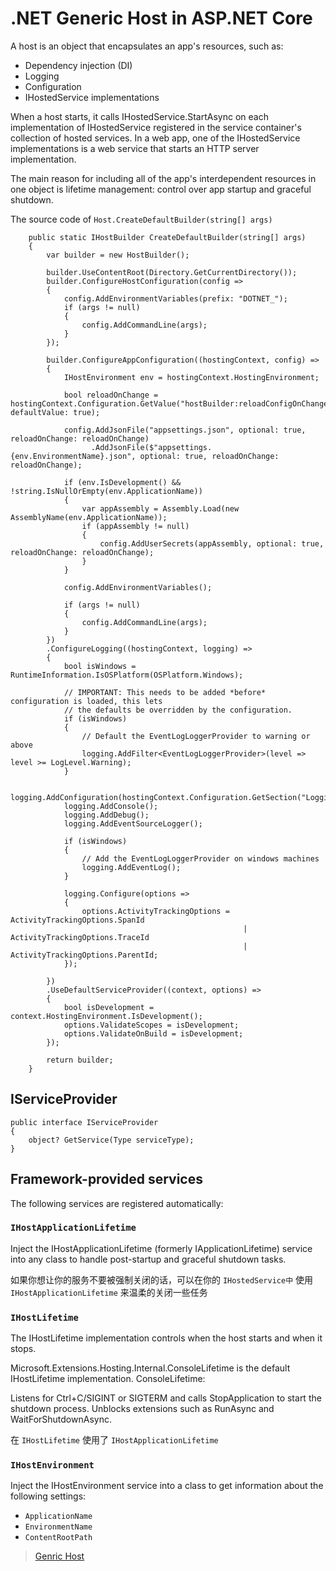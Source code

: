# .NET Generic Host in ASP.NET Core

A host is an object that encapsulates an app's resources, such as:

* Dependency injection (DI)
* Logging
* Configuration
* IHostedService implementations

When a host starts, it calls IHostedService.StartAsync on each implementation of IHostedService registered in the service container's collection of hosted services. In a web app, one of the IHostedService implementations is a web service that starts an HTTP server implementation.

The main reason for including all of the app's interdependent resources in one object is lifetime management: control over app startup and graceful shutdown.

The source code of `Host.CreateDefaultBuilder(string[] args)`

        public static IHostBuilder CreateDefaultBuilder(string[] args)
        {
            var builder = new HostBuilder();

            builder.UseContentRoot(Directory.GetCurrentDirectory());
            builder.ConfigureHostConfiguration(config =>
            {
                config.AddEnvironmentVariables(prefix: "DOTNET_");
                if (args != null)
                {
                    config.AddCommandLine(args);
                }
            });

            builder.ConfigureAppConfiguration((hostingContext, config) =>
            {
                IHostEnvironment env = hostingContext.HostingEnvironment;

                bool reloadOnChange = hostingContext.Configuration.GetValue("hostBuilder:reloadConfigOnChange", defaultValue: true);

                config.AddJsonFile("appsettings.json", optional: true, reloadOnChange: reloadOnChange)
                      .AddJsonFile($"appsettings.{env.EnvironmentName}.json", optional: true, reloadOnChange: reloadOnChange);

                if (env.IsDevelopment() && !string.IsNullOrEmpty(env.ApplicationName))
                {
                    var appAssembly = Assembly.Load(new AssemblyName(env.ApplicationName));
                    if (appAssembly != null)
                    {
                        config.AddUserSecrets(appAssembly, optional: true, reloadOnChange: reloadOnChange);
                    }
                }

                config.AddEnvironmentVariables();

                if (args != null)
                {
                    config.AddCommandLine(args);
                }
            })
            .ConfigureLogging((hostingContext, logging) =>
            {
                bool isWindows = RuntimeInformation.IsOSPlatform(OSPlatform.Windows);

                // IMPORTANT: This needs to be added *before* configuration is loaded, this lets
                // the defaults be overridden by the configuration.
                if (isWindows)
                {
                    // Default the EventLogLoggerProvider to warning or above
                    logging.AddFilter<EventLogLoggerProvider>(level => level >= LogLevel.Warning);
                }

                logging.AddConfiguration(hostingContext.Configuration.GetSection("Logging"));
                logging.AddConsole();
                logging.AddDebug();
                logging.AddEventSourceLogger();

                if (isWindows)
                {
                    // Add the EventLogLoggerProvider on windows machines
                    logging.AddEventLog();
                }

                logging.Configure(options =>
                {
                    options.ActivityTrackingOptions = ActivityTrackingOptions.SpanId
                                                        | ActivityTrackingOptions.TraceId
                                                        | ActivityTrackingOptions.ParentId;
                });

            })
            .UseDefaultServiceProvider((context, options) =>
            {
                bool isDevelopment = context.HostingEnvironment.IsDevelopment();
                options.ValidateScopes = isDevelopment;
                options.ValidateOnBuild = isDevelopment;
            });

            return builder;
        }

## IServiceProvider

    public interface IServiceProvider
    {
        object? GetService(Type serviceType);
    }

## Framework-provided services

The following services are registered automatically:

### `IHostApplicationLifetime`

Inject the IHostApplicationLifetime (formerly IApplicationLifetime) service into any class to handle post-startup and graceful shutdown tasks.

如果你想让你的服务不要被强制关闭的话，可以在你的 `IHostedService中` 使用 `IHostApplicationLifetime` 来温柔的关闭一些任务

### `IHostLifetime`

The IHostLifetime implementation controls when the host starts and when it stops.

Microsoft.Extensions.Hosting.Internal.ConsoleLifetime is the default IHostLifetime implementation. ConsoleLifetime:

Listens for Ctrl+C/SIGINT or SIGTERM and calls StopApplication to start the shutdown process.
Unblocks extensions such as RunAsync and WaitForShutdownAsync.

在 `IHostLifetime` 使用了 `IHostApplicationLifetime`

### `IHostEnvironment`

Inject the IHostEnvironment service into a class to get information about the following settings:

* `ApplicationName`
* `EnvironmentName`
* `ContentRootPath`

> [Genric Host](https://docs.microsoft.com/en-us/aspnet/core/fundamentals/host/generic-host?view=aspnetcore-5.0)
